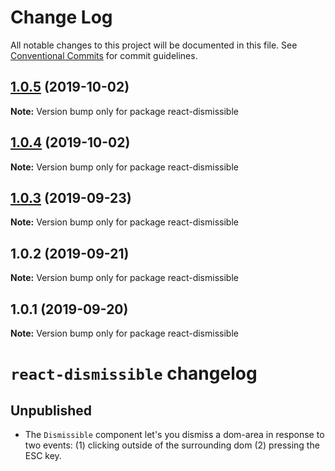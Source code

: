 # Change Log

All notable changes to this project will be documented in this file.
See [Conventional Commits](https://conventionalcommits.org) for commit guidelines.

## [1.0.5](https://github.com/tinacms/tinacms/compare/react-dismissible@1.0.4...react-dismissible@1.0.5) (2019-10-02)

**Note:** Version bump only for package react-dismissible





## [1.0.4](https://github.com/tinacms/tinacms/compare/react-dismissible@1.0.3...react-dismissible@1.0.4) (2019-10-02)

**Note:** Version bump only for package react-dismissible





## [1.0.3](https://github.com/tinacms/tinacms/compare/react-dismissible@1.0.2...react-dismissible@1.0.3) (2019-09-23)

**Note:** Version bump only for package react-dismissible





## 1.0.2 (2019-09-21)

**Note:** Version bump only for package react-dismissible





## 1.0.1 (2019-09-20)

**Note:** Version bump only for package react-dismissible





# `react-dismissible` changelog

## Unpublished

- The `Dismissible` component let's you dismiss a dom-area in response to two events: (1)
  clicking outside of the surrounding dom (2) pressing the ESC key.
